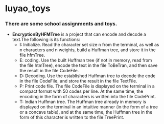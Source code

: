 # luyao_toys
### There are some school assignments and toys.  
* **EncryptionByHFMTree** is a project that can encode and decode a text.The following is its functions:
  * I: Initialize. Read the character set size n from the terminal, as well as n characters and n weights, build a Huffman tree, and store it in the file hfmTree.
  * E: coding. Use the built Huffman tree (if not in memory, read from the file htmTree), encode the text in the file ToBeTran, and then save the result in the file CodeFile.
  * D: Decoding. Use the established Huffman tree to decode the code in the file CodeFile, and store the result in the file TextFile.
  * P: Print code file. The file CodeFile is displayed on the terminal in a compact format with 50 codes per line. At the same time, the encoding in the form of characters is written into the file CodePrint.
  * T: Indian Huffman tree. The Huffman tree already in memory is displayed on the terminal in an intuitive manner (in the form of a tree or a concave table), and at the same time, the Huffman tree in the form of this character is written to the file TreePrint.
